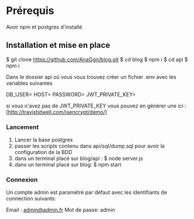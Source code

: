 # Prérequis

Avoir npm et postgres d'installé

## Installation et mise en place

$ git clone https://github.com/AnaGgn/blog.git
$ cd blog
$ npm i
$ cd api
$ npm i

Dans le dossier api où vous vous trouvez créer un fichier .env avec les variables suivantes

DB_USER=<YOUR DB_USER>
HOST=<YOUR DB_HOST>
PASSWORD=<YOUR DB_PASSWORD>
JWT_PRIVATE_KEY=<YOUR JWT_PRIVATE_KEY>

si vous n'avez pas de JWT_PRIVATE_KEY vous pouvez en générer une ici : [http://travistidwell.com/jsencrypt/demo/]

### Lancement

1. Lancer la base postgres
2. passer les scripts contenu dans api/sql/dump.sql pour avoir la configuration de la BDD
3. dans un terminal placé sur blog/api :
$ node server.js
4. dans un terminal placé sur blog:
$ npm start

### Connexion

Un compte admin est paramétré par défaut avec les identifiants de connection suivants:

Email : admin@admin.fr
Mot de passe: admin

